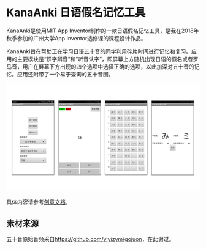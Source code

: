 # KanaAnki 日语假名记忆工具

KanaAnki是使用MIT App Inventor制作的一款日语假名记忆工具，是我在2018年秋季参加的广州大学App Inventor选修课的课程设计作品。

KanaAnki旨在帮助正在学习日语五十音的同学利用碎片时间进行记忆和复习。应用的主要模块是“识字辨音”和“听音认字”，即屏幕上方随机出现日语的假名或者罗马音，用户在屏幕下方出现的四个选项中选择正确的选项，以此加深对五十音的记忆。应用还附带了一个易于查询的五十音图。

![屏幕截图](/docs/screenshots.png)

具体内容请参考[创意文档](/docs/创意文档.pdf)。

## 素材来源

五十音原始音频采自<https://github.com/yiyizym/gojuon>，在此谢过。
